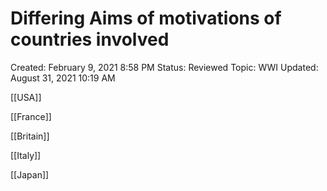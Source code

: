 # Differing Aims of motivations of countries involved

Created: February 9, 2021 8:58 PM
Status: Reviewed
Topic: WWI
Updated: August 31, 2021 10:19 AM

[[USA]]

[[France]]

[[Britain]]

[[Italy]]

[[Japan]]
